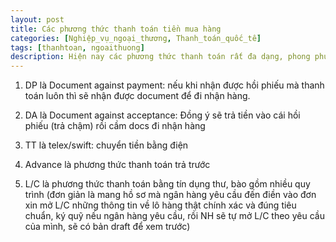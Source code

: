 ```yaml
---
layout: post
title: Các phương thức thanh toán tiền mua hàng
categories: [Nghiệp_vụ_ngoại_thương, Thanh_toán_quốc_tế]
tags: [thanhtoan, ngoaithuong]
description: Hiện nay các phương thức thanh toán rất đa dạng, phong phú, bao gồm thanh toán dùng tiền mặt và thanh toán không dùng tiền mặt
---
```


1. DP là Document against payment: nếu khi nhận được hồi phiếu mà thanh toán luôn thì sẽ nhận được document để đi nhận hàng.

2. DA là Document against acceptance: Đồng ý sẽ trả tiền vào cái hồi phiếu (trả chậm) rồi cầm docs đi nhận hàng

3. TT là telex/swift: chuyển tiền bằng điện

4. Advance là phương thức thanh toán trả trước

5. L/C là phương thức thanh toán bằng tín dụng thư, bào gồm nhiều quy trình (đơn giản là mang hồ sơ mà ngân hàng yêu cầu đến điền vào đơn xin mở L/C những thông tin về lô hàng thật chính xác và đúng tiêu chuẩn, ký quỹ nếu ngân hàng yêu cầu, rồi NH sẽ tự mở L/C theo yêu cầu của mình, sẽ có bản draft để xem trước)